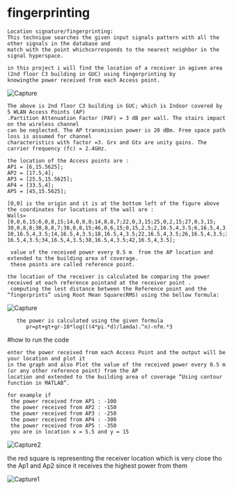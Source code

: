 # fingerprinting

    Location signature/fingerprinting:
    This technique searches the given input signals pattern with all the other signals in the database and 
    match with the point whichcorresponds to the nearest neighbor in the signal hyperspace.
     
    in this project i will find the location of a receiver in agiven area (2nd floor C3 building in GUC) using fingerprinting by
    knowingthe power received from each Access point.
   ![Capture](https://user-images.githubusercontent.com/83555471/152442496-b79ff013-0002-471e-9555-708f28ca3be6.PNG)

    The above is 2nd floor C3 building in GUC; which is Indoor covered by 5 WLAN Access Points (AP)
    .Partition Attenuation Factor (PAF) = 3 dB per wall. The stairs impact on the wireless channel 
    can be neglected. The AP transmission power is 20 dBm. Free space path loss is assumed for channel
    characteristics with factor =3. Grx and Gtx are unity gains. The carrier frequency (fc) = 2.4GHz.

    the location of the Access points are :
    AP1 = [6,15.5625];
    AP2 = [17.5,4];
    AP3 = [25.5,15.5625];
    AP4 = [33.5,4];
    AP5 = [45,15.5625];
    
    [0,0] is the origin and it is at the bottom left of the figure above 
    the coordinates for locations of the wall are :
    Walls=[0,0,6,15;6,0,8,15;14,0,8,8;14,8,8,7;22,0,3,15;25,0,2,15;27,0,3,15;
    30,0,8,8;30,8,8,7;38,0,8,15;46,0,6,15;0,15,2,5;2,16.5,4,3.5;6,16.5,4,3.5;
    10,16.5,4,3.5;14,16.5,4,3.5;18,16.5,4,3.5;22,16.5,4,3.5;26,16.5,4,3.5;30,
    16.5,4,3.5;34,16.5,4,3.5;38,16.5,4,3.5;42,16.5,4,3.5];
    
     value of the received power every 0.5 m  from the AP location and extended to the building area of coverage. 
     these points are called reference point.
    
    the location of the receiver is calculated be comparing the power received at each reference pointand at the receiver point .
     computing the lest distance between the Reference point and the “fingerprints” using Root Mean Square(RMS) using the bellow formula:
  ![Capture](https://user-images.githubusercontent.com/83555471/152444830-12a97694-962c-4682-8193-23d68d3903b6.PNG)
       
       the power is calculated using the given formula 
          pr=pt+gt+gr-10*log(((4*pi.*d)/lamda).^n)-nfm.*3 


#how to run the code 

    enter the power received from each Access Point and the output will be your location and plot it 
    in the graph and also Plot the value of the received power every 0.5 m (or any other reference point) from the AP
    location and extended to the building area of coverage “Using contour function in MATLAB”.

    for example if 
     the power received from AP1 : -100
     the power received from AP2 : -150
     the power received from AP3 : -250
     the power received from AP4 : -300
     the power received from AP5 : -350
     you are in location x = 5.5 and y = 15
     
![Capture2](https://user-images.githubusercontent.com/83555471/152445954-f103780d-387a-496e-8e8f-2a8c832067bb.PNG)



the red square is representing the receiver location which is very close tho the Ap1 and Ap2 since it receives the highest power from them

![Capture1](https://user-images.githubusercontent.com/83555471/152445982-0f3bd91b-5d96-47c9-8610-854b837a3cde.PNG)

     



